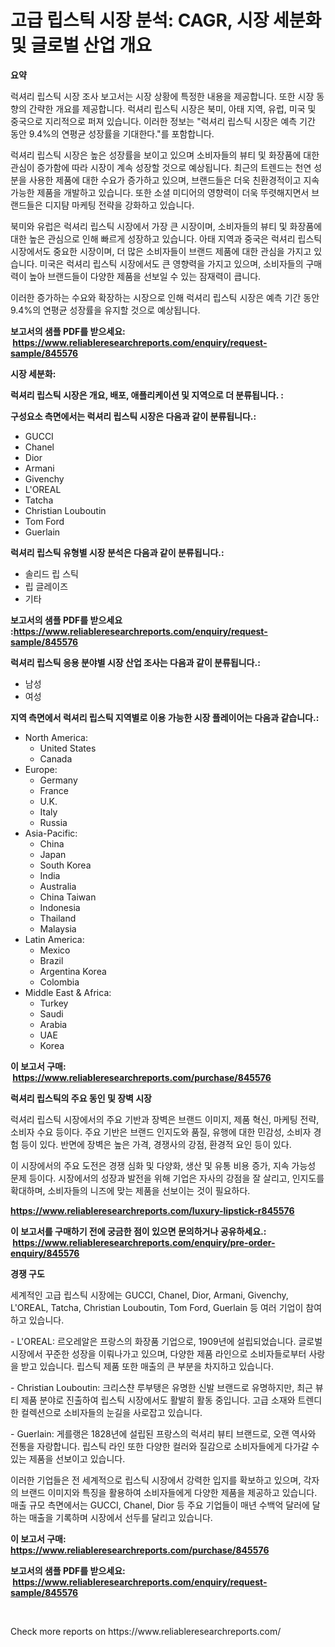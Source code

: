 <p><h1>고급 립스틱 시장 분석: CAGR, 시장 세분화 및 글로벌 산업 개요</h1></p><p><strong>요약</strong></p>
<p><p>럭셔리 립스틱 시장 조사 보고서는 시장 상황에 특정한 내용을 제공합니다. 또한 시장 동향의 간략한 개요를 제공합니다. 럭셔리 립스틱 시장은 북미, 아태 지역, 유럽, 미국 및 중국으로 지리적으로 퍼져 있습니다. 이러한 정보는 "럭셔리 립스틱 시장은 예측 기간 동안 9.4%의 연평균 성장률을 기대한다."를 포함합니다.</p><p>럭셔리 립스틱 시장은 높은 성장률을 보이고 있으며 소비자들의 뷰티 및 화장품에 대한 관심이 증가함에 따라 시장이 계속 성장할 것으로 예상됩니다. 최근의 트렌드는 천연 성분을 사용한 제품에 대한 수요가 증가하고 있으며, 브랜드들은 더욱 친환경적이고 지속가능한 제품을 개발하고 있습니다. 또한 소셜 미디어의 영향력이 더욱 뚜렷해지면서 브랜드들은 디지턈 마케팅 전략을 강화하고 있습니다.</p><p>북미와 유럽은 럭셔리 립스틱 시장에서 가장 큰 시장이며, 소비자들의 뷰티 및 화장품에 대한 높은 관심으로 인해 빠르게 성장하고 있습니다. 아태 지역과 중국은 럭셔리 립스틱 시장에서도 중요한 시장이며, 더 많은 소비자들이 브랜드 제품에 대한 관심을 가지고 있습니다. 미국은 럭셔리 립스틱 시장에서도 큰 영향력을 가지고 있으며, 소비자들의 구매력이 높아 브랜드들이 다양한 제품을 선보일 수 있는 잠재력이 큽니다. </p><p>이러한 증가하는 수요와 확장하는 시장으로 인해 럭셔리 립스틱 시장은 예측 기간 동안 9.4%의 연평균 성장률을 유지할 것으로 예상됩니다.</p></p>
<p><strong>보고서의 샘플 PDF를 받으세요: &nbsp;<a href="https://www.reliableresearchreports.com/enquiry/request-sample/845576">https://www.reliableresearchreports.com/enquiry/request-sample/845576</a></strong></p>
<p><strong>시장 세분화:</strong></p>
<p><strong> 럭셔리 립스틱 시장은 개요, 배포, 애플리케이션 및 지역으로 더 분류됩니다. :</strong></p>
<p><strong>구성요소 측면에서는 럭셔리 립스틱 시장은 다음과 같이 분류됩니다.:</strong></p>
<p><ul><li>GUCCI</li><li>Chanel</li><li>Dior</li><li>Armani</li><li>Givenchy</li><li>L'OREAL</li><li>Tatcha</li><li>Christian Louboutin</li><li>Tom Ford</li><li>Guerlain</li></ul></p>
<p><strong> 럭셔리 립스틱 유형별 시장 분석은 다음과 같이 분류됩니다.:</strong></p>
<p><ul><li>솔리드 립 스틱</li><li>립 글레이즈</li><li>기타</li></ul></p>
<p><strong>보고서의 샘플 PDF를 받으세요 :<a href="https://www.reliableresearchreports.com/enquiry/request-sample/845576">https://www.reliableresearchreports.com/enquiry/request-sample/845576</a></strong></p>
<p><strong> 럭셔리 립스틱 응용 분야별 시장 산업 조사는 다음과 같이 분류됩니다.:</strong></p>
<p><ul><li>남성</li><li>여성</li></ul></p>
<p><strong>지역 측면에서 럭셔리 립스틱 지역별로 이용 가능한 시장 플레이어는 다음과 같습니다.:</strong></p>
<p><ul>
    <li>
        North America:
        <ul>
            <li>United States</li>
            <li>Canada</li>
        </ul>
    </li>
    <li>
        Europe:
        <ul>
            <li>Germany</li>
            <li>France</li>
            <li>U.K.</li>
            <li>Italy</li>
            <li>Russia</li>
        </ul>
    </li>
    <li>
        Asia-Pacific:
        <ul>
            <li>China</li>
            <li>Japan</li>
            <li>South Korea</li>
            <li>India</li>
            <li>Australia</li>
            <li>China Taiwan</li>
            <li>Indonesia</li>
            <li>Thailand</li>
            <li>Malaysia</li>
        </ul>
    </li>
    <li>
        Latin America:
        <ul>
            <li>Mexico</li>
            <li>Brazil</li>
            <li>Argentina Korea</li>
            <li>Colombia</li>
        </ul>
    </li>
    <li>
        Middle East & Africa:
        <ul>
            <li>Turkey</li>
            <li>Saudi</li>
            <li>Arabia</li>
            <li>UAE</li>
            <li>Korea</li>
        </ul>
    </li>
    </ul></p>
<p><strong>이 보고서 구매: &nbsp;<a href="https://www.reliableresearchreports.com/purchase/845576">https://www.reliableresearchreports.com/purchase/845576</a></strong></p>
<p><strong>럭셔리 립스틱의 주요 동인 및 장벽 시장</strong></p>
<p><p>럭셔리 립스틱 시장에서의 주요 기반과 장벽은 브랜드 이미지, 제품 혁신, 마케팅 전략, 소비자 수요 등이다. 주요 기반은 브랜드 인지도와 품질, 유행에 대한 민감성, 소비자 경험 등이 있다. 반면에 장벽은 높은 가격, 경쟁사의 강점, 환경적 요인 등이 있다.</p><p>이 시장에서의 주요 도전은 경쟁 심화 및 다양화, 생산 및 유통 비용 증가, 지속 가능성 문제 등이다. 시장에서의 성장과 발전을 위해 기업은 자사의 강점을 잘 살리고, 인지도를 확대하며, 소비자들의 니즈에 맞는 제품을 선보이는 것이 필요하다.</p></p>
<p><strong><a href="https://www.reliableresearchreports.com/luxury-lipstick-r845576">https://www.reliableresearchreports.com/luxury-lipstick-r845576</a></strong></p>
<p><strong>이 보고서를 구매하기 전에 궁금한 점이 있으면 문의하거나 공유하세요.: &nbsp;<a href="https://www.reliableresearchreports.com/enquiry/pre-order-enquiry/845576">https://www.reliableresearchreports.com/enquiry/pre-order-enquiry/845576</a></strong></p>
<p><strong>경쟁 구도</strong></p>
<p><p>세계적인 고급 립스틱 시장에는 GUCCI, Chanel, Dior, Armani, Givenchy, L'OREAL, Tatcha, Christian Louboutin, Tom Ford, Guerlain 등 여러 기업이 참여하고 있습니다. </p><p>- L'OREAL: 르오레알은 프랑스의 화장품 기업으로, 1909년에 설립되었습니다. 글로벌 시장에서 꾸준한 성장을 이뤄나가고 있으며, 다양한 제품 라인으로 소비자들로부터 사랑을 받고 있습니다. 립스틱 제품 또한 매출의 큰 부분을 차지하고 있습니다.</p><p>- Christian Louboutin: 크리스챤 루부탱은 유명한 신발 브랜드로 유명하지만, 최근 뷰티 제품 분야로 진출하여 립스틱 시장에서도 활발히 활동 중입니다. 고급 소재와 트렌디한 컬렉션으로 소비자들의 눈길을 사로잡고 있습니다.</p><p>- Guerlain: 게를랭은 1828년에 설립된 프랑스의 럭셔리 뷰티 브랜드로, 오랜 역사와 전통을 자랑합니다. 립스틱 라인 또한 다양한 컬러와 질감으로 소비자들에게 다가갈 수 있는 제품을 선보이고 있습니다. </p><p>이러한 기업들은 전 세계적으로 립스틱 시장에서 강력한 입지를 확보하고 있으며, 각자의 브랜드 이미지와 특징을 활용하여 소비자들에게 다양한 제품을 제공하고 있습니다. 매출 규모 측면에서는 GUCCI, Chanel, Dior 등 주요 기업들이 매년 수백억 달러에 달하는 매출을 기록하며 시장에서 선두를 달리고 있습니다.</p></p>
<p><strong>이 보고서 구매: &nbsp; <a href="https://www.reliableresearchreports.com/purchase/845576">https://www.reliableresearchreports.com/purchase/845576</a></strong></p>
<p><strong>보고서의 샘플 PDF를 받으세요: &nbsp;<a href="https://www.reliableresearchreports.com/enquiry/request-sample/845576">https://www.reliableresearchreports.com/enquiry/request-sample/845576</a></strong><strong></strong></p>
<p>&nbsp;</p>
<p>Check more reports on https://www.reliableresearchreports.com/</p>
